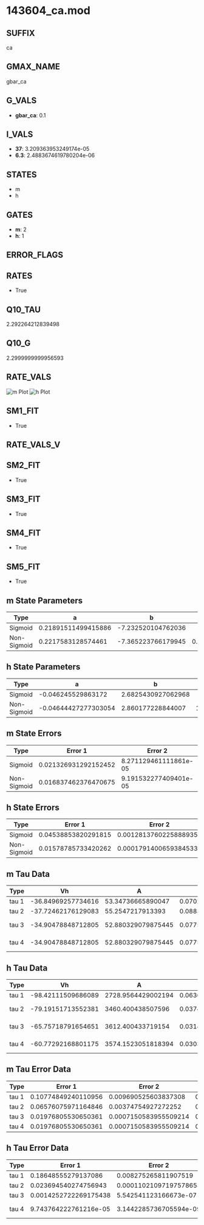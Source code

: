 # 143604_ca.mod

## SUFFIX

ca

## GMAX_NAME

gbar_ca

## G_VALS

- **gbar_ca**: 0.1

## I_VALS

- **37**: 3.209363953249174e-05
- **6.3**: 2.4883674619780204e-06

## STATES

- m
- h

## GATES

- **m**: 2
- **h**: 1

## ERROR_FLAGS


## RATES

- True

## Q10_TAU

2.292264212839498

## Q10_G

2.2999999999956593

## RATE_VALS

![m Plot](/Users/pbozelos/Dropbox/icg-Chai-Panos/supermodels/output_markdown_files/Ca/143604_ca.mod/images/m.png)
![h Plot](/Users/pbozelos/Dropbox/icg-Chai-Panos/supermodels/output_markdown_files/Ca/143604_ca.mod/images/h.png)

## SM1_FIT

- True

## RATE_VALS_V

## SM2_FIT

- True

## SM3_FIT

- True

## SM4_FIT

- True

## SM5_FIT

- True

## m State Parameters

| Type | a | b | c | d |
| --- | --- | --- | --- | --- |
| Sigmoid | 0.21891511499415886 | -7.232520104762036 |
| Non-Sigmoid | 0.2217583128574461 | -7.365223766179945 | 0.9953465539276242 | -0.003968534249750649 |

## h State Parameters

| Type | a | b | c | d |
| --- | --- | --- | --- | --- |
| Sigmoid | -0.046245529863172 | 2.6825430927062968 |
| Non-Sigmoid | -0.04644427277303054 | 2.860177228844007 | 1.0362921993166132 | 0.01851671363455342 |

## m State Errors

| Type | Error 1 | Error 2 | Error 3 |
| --- | --- | --- | --- |
| Sigmoid | 0.021326931292152452 | 8.271129461111861e-05 | 0.013863540548532083 |
| Non-Sigmoid | 0.016837462376470675 | 9.191532277409401e-05 | 0.010945167834646578 |

## h State Errors

| Type | Error 1 | Error 2 | Error 3 |
| --- | --- | --- | --- |
| Sigmoid | 0.04538853820291815 | 0.0012813760225888935 | 0.029436011751207664 |
| Non-Sigmoid | 0.01578785733420262 | 0.00017914006593845334 | 0.010238962795812177 |

## m Tau Data

| Type | Vh | A | b1 | b2 | c1 | c2 | d1 | d2 | e1 | e2 |
| --- | --- | --- | --- | --- | --- | --- | --- | --- | --- | --- |
| tau 1 | -36.84969257734616 | 53.34736665890047 | 0.07021614673398947 | 0.10292009561344814 |
| tau 2 | -37.72462176129083 | 55.2547217913393 | 0.08831019774121064 | 0.0005281044031530764 | 0.11289119750672374 | -0.0006258254896068708 |
| tau 3 | -34.90478848712805 | 52.880329079875445 | 0.07753798425237216 | 0.0006725780220130268 | 7.289377539455303e-06 | 0.1538606552499253 | -0.002351773261660234 | 1.260276426210219e-05 |
| tau 4 | -34.90478848712805 | 52.880329079875445 | 0.07753798425237216 | 0.0006725780220130268 | 7.289377539455303e-06 | 0.0 | 0.1538606552499253 | -0.002351773261660234 | 1.260276426210219e-05 | 0.0 |

## h Tau Data

| Type | Vh | A | b1 | b2 | c1 | c2 | d1 | d2 | e1 | e2 |
| --- | --- | --- | --- | --- | --- | --- | --- | --- | --- | --- |
| tau 1 | -98.42111509686089 | 2728.9564429002194 | 0.06360008347136192 | 0.010415345676198744 |
| tau 2 | -79.19151713552381 | 3460.400438507596 | 0.0374651489604517 | 0.00034478899903693717 | 0.022831393239970927 | -7.578329143667765e-05 |
| tau 3 | -65.75718791654651 | 3612.400433719154 | 0.031429218293750096 | 0.00026795628470903263 | 2.4236971522235036e-06 | 0.0329243563341709 | -0.00021186594841988366 | 4.6584982906614e-07 |
| tau 4 | -60.77292168801175 | 3574.1523051818394 | 0.030306657940259614 | 0.00029814803607295867 | 3.0938224710648427e-06 | 9.227417417117012e-09 | 0.03736998443885169 | -0.0003080995030127711 | 1.1581226450075831e-06 | -1.6634699921409357e-09 |

## m Tau Error Data

| Type | Error 1 | Error 2 | Error 3 |
| --- | --- | --- | --- |
| tau 1 | 0.10774849240110956 | 0.009690525603837308 | 0.07341840021446265 |
| tau 2 | 0.06576075971164846 | 0.00374754927272252 | 0.044808513486609115 |
| tau 3 | 0.01976805530650361 | 0.0007150583955509214 | 0.013469691905773419 |
| tau 4 | 0.01976805530650361 | 0.0007150583955509214 | 0.013469691905773419 |

## h Tau Error Data

| Type | Error 1 | Error 2 | Error 3 |
| --- | --- | --- | --- |
| tau 1 | 0.18648555279137086 | 0.008275265811907519 | 0.05602911064013184 |
| tau 2 | 0.023694540274756943 | 0.00011021097197578654 | 0.007118964438530208 |
| tau 3 | 0.0014252722269175438 | 5.542541123166673e-07 | 0.0004282194202121877 |
| tau 4 | 9.743764222761216e-05 | 3.1442285736705594e-09 | 2.9274892103797763e-05 |

